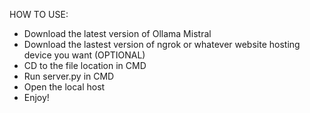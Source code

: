 HOW TO USE:
  - Download the latest version of Ollama Mistral
  - Download the lastest version of ngrok or whatever website hosting device you want (OPTIONAL)
  - CD to the file location in CMD
  - Run server.py in CMD
  - Open the local host
  - Enjoy!
